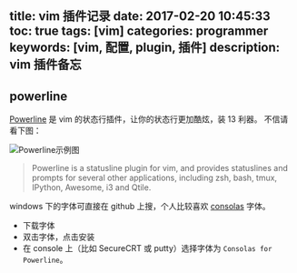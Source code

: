 title: vim 插件记录
date: 2017-02-20 10:45:33
toc: true
tags: [vim]
categories: programmer
keywords: [vim, 配置, plugin, 插件]
description: vim 插件备忘
---

powerline
---------

[Powerline](https://github.com/powerline/powerline) 是 vim 的状态行插件，让你的状态行更加酷炫，装 13 利器。 不信请看下图：

![Powerline示例图](https://camo.githubusercontent.com/627cc0d6ca618d9480dfbeeaf1f35ca0cc30781b/68747470733a2f2f7261772e6769746875622e636f6d2f706f7765726c696e652f706f7765726c696e652f646576656c6f702f646f63732f736f757263652f5f7374617469632f696d672f706c2d6d6f64652d696e736572742e706e67)

> Powerline is a statusline plugin for vim, and provides statuslines and prompts for several other applications, including zsh, bash, tmux, IPython, Awesome, i3 and Qtile.

windows 下的字体可直接在 github 上搜，个人比较喜欢 [consolas](https://github.com/eugeii/consolas-powerline-vim) 字体。

* 下载字体
* 双击字体，点击安装
* 在 console 上（比如 SecureCRT 或 putty）选择字体为 `Consolas for Powerline`。
